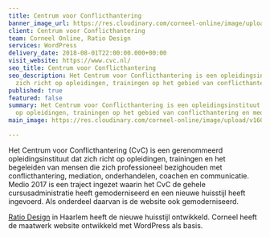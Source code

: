 ```yaml
---
title: Centrum voor Conflicthantering
banner_image_url: https://res.cloudinary.com/corneel-online/image/upload/v1602859240/corneel/cvc_jhtyzc.jpg
client: Centrum voor Conflicthantering
team: Corneel Online, Ratio Design
services: WordPress
delivery_date: 2018-08-01T22:00:00.000+00:00
visit_website: https://www.cvc.nl/
seo_title: Centrum voor Conflicthantering
seo_description: Het Centrum voor Conflicthantering is een opleidingsinstituut dat
  zich richt op opleidingen, trainingen op het gebied van conflicthantering en mediation.
published: true
featured: false
summary: Het Centrum voor Conflicthantering is een opleidingsinstituut dat zich richt
  op opleidingen, trainingen op het gebied van conflicthantering en mediation.
main_image: https://res.cloudinary.com/corneel-online/image/upload/v1602859240/corneel/cvc_jhtyzc.jpg

---
```

Het Centrum voor Conflicthantering (CvC) is een gerenommeerd opleidingsinstituut dat zich richt op opleidingen, trainingen en het begeleiden van mensen die zich professioneel bezighouden met conflicthantering, mediation, onderhandelen, coachen en communicatie. Medio 2017 is een traject ingezet waarin het CvC de gehele cursusadministratie heeft gemoderniseerd en een nieuwe huisstijl heeft ingevoerd. Als onderdeel daarvan is de website  ook gemoderniseerd.

[Ratio Design](https://www.ratiodesign.nl/) in Haarlem heeft de nieuwe huisstijl ontwikkeld. Corneel heeft de maatwerk website ontwikkeld met WordPress als basis.